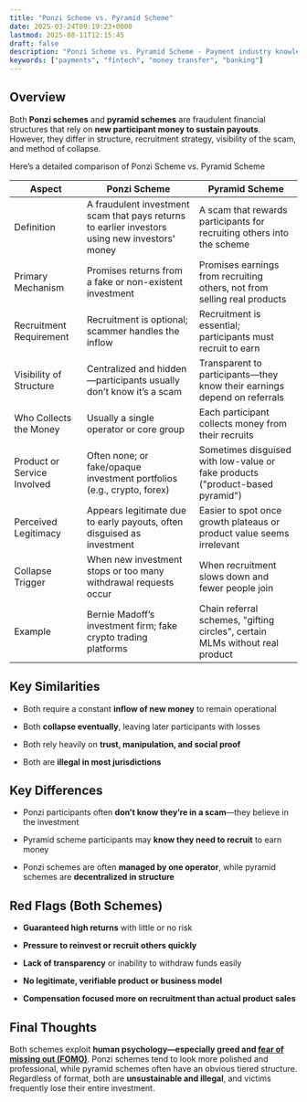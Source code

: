 ```yaml
---
title: "Ponzi Scheme vs. Pyramid Scheme"
date: 2025-03-24T09:19:23+0000
lastmod: 2025-08-11T12:15:45
draft: false
description: "Ponzi Scheme vs. Pyramid Scheme - Payment industry knowledge and insights"
keywords: ["payments", "fintech", "money transfer", "banking"]
---
```


## Overview

Both **Ponzi schemes** and **pyramid schemes** are fraudulent financial structures that rely on **new participant money to sustain payouts**. However, they differ in structure, recruitment strategy, visibility of the scam, and method of collapse.

Here’s a detailed comparison of Ponzi Scheme vs. Pyramid Scheme

| **Aspect** | **Ponzi Scheme** | **Pyramid Scheme** |
| --- | --- | --- |
| Definition | A fraudulent investment scam that pays returns to earlier investors using new investors’ money | A scam that rewards participants for recruiting others into the scheme |
| Primary Mechanism | Promises returns from a fake or non-existent investment | Promises earnings from recruiting others, not from selling real products |
| Recruitment Requirement | Recruitment is optional; scammer handles the inflow | Recruitment is essential; participants must recruit to earn |
| Visibility of Structure | Centralized and hidden—participants usually don’t know it’s a scam | Transparent to participants—they know their earnings depend on referrals |
| Who Collects the Money | Usually a single operator or core group | Each participant collects money from their recruits |
| Product or Service Involved | Often none; or fake/opaque investment portfolios (e.g., crypto, forex) | Sometimes disguised with low-value or fake products ("product-based pyramid") |
| Perceived Legitimacy | Appears legitimate due to early payouts, often disguised as investment | Easier to spot once growth plateaus or product value seems irrelevant |
| Collapse Trigger | When new investment stops or too many withdrawal requests occur | When recruitment slows down and fewer people join |
| Example | Bernie Madoff’s investment firm; fake crypto trading platforms | Chain referral schemes, "gifting circles", certain MLMs without real product |

## Key Similarities

- Both require a constant **inflow of new money** to remain operational

- Both **collapse eventually**, leaving later participants with losses

- Both rely heavily on **trust, manipulation, and social proof**

- Both are **illegal in most jurisdictions**

## Key Differences

- Ponzi participants often **don’t know they’re in a scam**—they believe in the investment

- Pyramid scheme participants may **know they need to recruit** to earn money

- Ponzi schemes are often **managed by one operator**, while pyramid schemes are **decentralized in structure**

## Red Flags (Both Schemes)

- **Guaranteed high returns** with little or no risk

- **Pressure to reinvest or recruit others quickly**

- **Lack of transparency** or inability to withdraw funds easily

- **No legitimate, verifiable product or business model**

- **Compensation focused more on recruitment than actual product sales**

## Final Thoughts

Both schemes exploit **human psychology—especially greed and [fear of missing out (FOMO)](https://faisalkhanllc.xyz/resources/payments-wiki/f/fomo-fear-of-missing-out/)**. Ponzi schemes tend to look more polished and professional, while pyramid schemes often have an obvious tiered structure. Regardless of format, both are **unsustainable and illegal**, and victims frequently lose their entire investment.